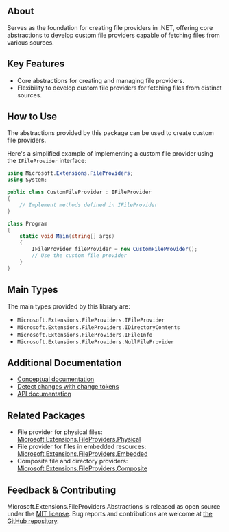 ## About

<!-- A description of the package and where one can find more documentation -->

Serves as the foundation for creating file providers in .NET, offering core abstractions to develop custom file providers capable of fetching files from various sources.

## Key Features

<!-- The key features of this package -->

* Core abstractions for creating and managing file providers.
* Flexibility to develop custom file providers for fetching files from distinct sources.

## How to Use

<!-- A compelling example on how to use this package with code, as well as any specific guidelines for when to use the package -->

The abstractions provided by this package can be used to create custom file providers.

Here's a simplified example of implementing a custom file provider using the `IFileProvider` interface:

```csharp
using Microsoft.Extensions.FileProviders;
using System;

public class CustomFileProvider : IFileProvider
{
    // Implement methods defined in IFileProvider
}

class Program
{
    static void Main(string[] args)
    {
        IFileProvider fileProvider = new CustomFileProvider();
        // Use the custom file provider
    }
}
```

## Main Types

<!-- The main types provided in this library -->

The main types provided by this library are:

* `Microsoft.Extensions.FileProviders.IFileProvider`
* `Microsoft.Extensions.FileProviders.IDirectoryContents`
* `Microsoft.Extensions.FileProviders.IFileInfo`
* `Microsoft.Extensions.FileProviders.NullFileProvider`

## Additional Documentation

<!-- Links to further documentation. Remove conceptual documentation if not available for the library. -->

* [Conceptual documentation](https://learn.microsoft.com/aspnet/core/fundamentals/file-providers)
* [Detect changes with change tokens](https://learn.microsoft.com/aspnet/core/fundamentals/change-tokens)
* [API documentation](https://learn.microsoft.com/dotnet/api/microsoft.extensions.fileproviders)

## Related Packages

<!-- The related packages associated with this package -->

* File provider for physical files: [Microsoft.Extensions.FileProviders.Physical](https://www.nuget.org/packages/Microsoft.Extensions.FileProviders.Physical/)
* File provider for files in embedded resources: [Microsoft.Extensions.FileProviders.Embedded](https://www.nuget.org/packages/Microsoft.Extensions.FileProviders.Embedded/)
* Composite file and directory providers: [Microsoft.Extensions.FileProviders.Composite](https://www.nuget.org/packages/Microsoft.Extensions.FileProviders.Composite/)

## Feedback & Contributing

<!-- How to provide feedback on this package and contribute to it -->

Microsoft.Extensions.FileProviders.Abstractions is released as open source under the [MIT license](https://licenses.nuget.org/MIT). Bug reports and contributions are welcome at [the GitHub repository](https://github.com/dotnet/runtime).

